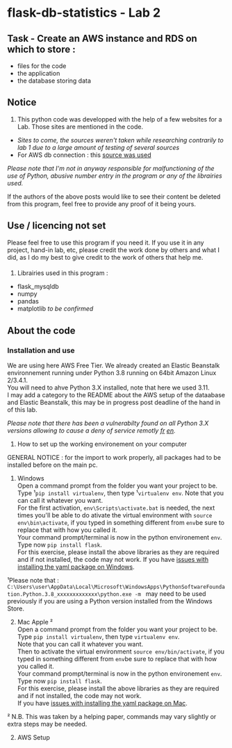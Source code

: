 # flask-db-statistics - Lab 2

## Task - Create an AWS instance and RDS on which to store :
 - files for the code
 - the application
 - the database storing data

## Notice

   1. This python code was developped with the help of a few websites for a Lab.
Those sites are mentioned in the code.
- _Sites to come, the sources weren't taken while researching contrarily to lab 1 due to a large amount of testing of several sources_
- For AWS db connection : this [source was used](https://akashtikkiwal.medium.com/deploying-flask-web-application-integrated-with-mysql-database-server-running-on-aws-d9ce560add89)

_Please note that I'm not in anyway responsible for malfunctioning of the use of Python, abusive number entry in the program or any of the librairies used._

If the authors of the above posts would like to see their content be deleted from this program, feel free to provide any proof of it being yours.

## Use / licencing not set

Please feel free to use this program if you need it.
If you use it in any project, hand-in lab, etc, please credit the work done by others and what I did, as I do my best to give credit to the work of others that help me.
####

1. Librairies used in this program :

- flask_mysqldb
- numpy
- pandas
- matplotlib *to be confirmed*

## About the code

### Installation and use

We are using here AWS Free Tier. We already created an Elastic Beanstalk environnement running under Python 3.8 running on 64bit Amazon Linux 2/3.4.1.<br />
You will need to ahve Python 3.X installed, note that here we used 3.11. <br />
I may add a category to the README about the AWS setup of the dataabase and Elastic Beanstalk, this may be in progress post deadline of the hand in of this lab.<br />

_Please note that there has been a vulnerabilty found on all Python 3.X versions allowing to cause a deny of service remotly [fr](https://www.cert.ssi.gouv.fr/avis/CERTFR-2022-AVI-1017/](en)[https://www.cve.org/CVERecord?id=CVE-2022-45061) [en](https://www.cve.org/CVERecord?id=CVE-2022-45061)._<br />

1. How to set up the working environement on your computer

 GENERAL NOTICE : for the import to work properly, all packages had to be installed before on the main pc.
  1. Windows <br />
  Open a command prompt from the folder you want your project to be. Type ¹`pip install virtualenv`, then type ¹`virtualenv env`. Note that you can call it whatever you want. <br />
    For the first activation, `env\Scripts\activate.bat` is needed, the next times you'll be able to do ativate the virtual environment with `source env\bin\activate`, if you typed in something different from `env`be sure to replace that with how you called it.<br />
Your command prompt/terminal is now in the python environement `env`. Type now `pip install flask`. <br />
  For this exercise, please install the above libraries as they are required and if not installed, the code may not work. If you have [issues with installing the yaml package on Windows](https://www.geeksforgeeks.org/how-to-install-pyyaml-on-windows/).<br />
  
  ¹Please note that : `C:\Users\user\AppData\Local\Microsoft\WindowsApps\PythonSoftwareFoundation.Python.3.8_xxxxxxxxxxxxx\python.exe -m ` may need to be used previously if you are using a Python version installed from the Windows Store.
  
  2. Mac Apple ² <br />
  Open a command prompt from the folder you want your project to be. Type `pip install virtualenv`, then type `virtualenv env`. <br />
  Note that you can call it whatever you want.<br />
  Then to activate the virtual environment `source env/bin/activate`, if you typed in something different from `env`be sure to replace that with how you called it.<br />
  Your command prompt/terminal is now in the python environement `env`. Type now `pip install flask`.  <br />
  For this exercise, please install the above libraries as they are required and if not installed, the code may not work.  <br />
  If you have [issues with installing the yaml package on Mac](https://stackoverflow.com/questions/14261614/how-do-i-install-the-yaml-package-for-python/21317961#21317961).
  
  ² N.B. This was taken by a helping paper, commands may vary slightly or extra steps may be needed.
  
2. AWS Setup

  
  

